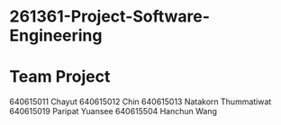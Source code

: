 # 261361-Project-Software-Engineering

# Team Project
640615011 Chayut
640615012 Chin
640615013 Natakorn Thummatiwat
640615019 Paripat Yuansee
640615504 Hanchun Wang
